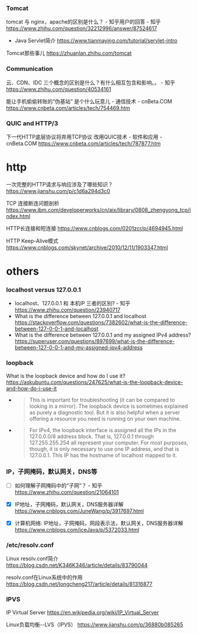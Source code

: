 
### Tomcat

tomcat 与 nginx，apache的区别是什么？ - 知乎用户的回答 - 知乎 https://www.zhihu.com/question/32212996/answer/87524617
- Java Servlet简介 https://www.tianmaying.com/tutorial/servlet-intro

Tomcat那些事儿 https://zhuanlan.zhihu.com/tomcat

### Communication

云、CDN、IDC 三个概念的区别是什么？有什么相互包含和影响。。 - 知乎 https://www.zhihu.com/question/40534161

能让手机偷偷转账的“伪基站” 是个什么玩意儿 - 通信技术 - cnBeta.COM https://www.cnbeta.com/articles/tech/754469.htm

### QUIC and HTTP/3

下一代HTTP底层协议将弃用TCP协议 改用QUIC技术 - 软件和应用 - cnBeta.COM https://www.cnbeta.com/articles/tech/787877.htm

# http

一次完整的HTTP请求与响应涉及了哪些知识？ https://www.jianshu.com/p/c1d6a294d3c0

TCP 连接断连问题剖析 https://www.ibm.com/developerworks/cn/aix/library/0808_zhengyong_tcp/index.html

HTTP长连接和短连接 https://www.cnblogs.com/0201zcr/p/4694945.html

HTTP Keep-Alive模式 https://www.cnblogs.com/skynet/archive/2010/12/11/1903347.html

# others

### localhost versus 127.0.0.1

- localhost、127.0.0.1 和 本机IP 三者的区别? - 知乎 https://www.zhihu.com/question/23940717
- What is the difference between 127.0.0.1 and localhost https://stackoverflow.com/questions/7382602/what-is-the-difference-between-127-0-0-1-and-localhost
- What is the difference between 127.0.0.1 and my assigned IPv4 address? https://superuser.com/questions/897699/what-is-the-difference-between-127-0-0-1-and-my-assigned-ipv4-address

### loopback

What is the loopback device and how do I use it? https://askubuntu.com/questions/247625/what-is-the-loopback-device-and-how-do-i-use-it
- > This is important for troubleshooting (it can be compared to looking in a mirror). The loopback device is sometimes explained as purely a diagnostic tool. But it is also helpful when a server offering a resource you need is running on your own machine.
- > For IPv4, the loopback interface is assigned all the IPs in the 127.0.0.0/8 address block. That is, 127.0.0.1 through 127.255.255.254 all represent your computer. For most purposes, though, it is only necessary to use one IP address, and that is 127.0.0.1. This IP has the hostname of localhost mapped to it.


### IP，子网掩码，默认网关，DNS等

- [ ] 如何理解子网掩码中的“子网”？ - 知乎 https://www.zhihu.com/question/21064101

- [x] IP地址，子网掩码，默认网关，DNS服务器详解 https://www.cnblogs.com/JuneWang/p/3917697.html

- [x] 计算机网络: IP地址，子网掩码，网段表示法，默认网关，DNS服务器详解 https://www.cnblogs.com/iceJava/p/5372033.html

### /etc/resolv.conf

Linux resolv.conf简介 https://blog.csdn.net/K346K346/article/details/83790044

resolv.conf在Linux系统中的作用 https://blog.csdn.net/longcheng217/article/details/81316877

### IPVS

IP Virtual Server https://en.wikipedia.org/wiki/IP_Virtual_Server

Linux负载均衡--LVS（IPVS） https://www.jianshu.com/p/36880b085265

